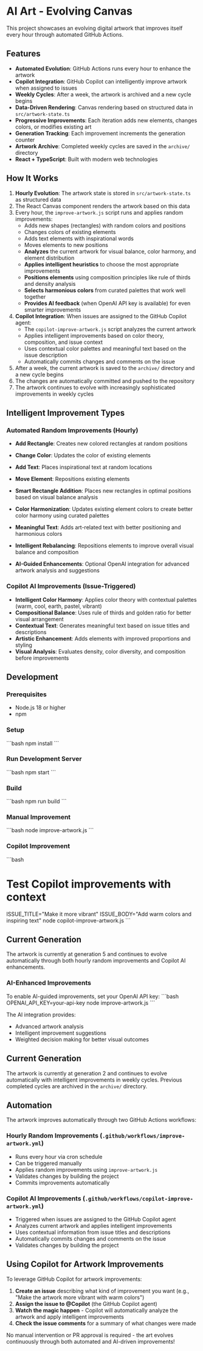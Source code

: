 # AI Art - Evolving Canvas

This project showcases an evolving digital artwork that improves itself every hour through automated GitHub Actions.

## Features

- **Automated Evolution**: GitHub Actions runs every hour to enhance the artwork
- **Copilot Integration**: GitHub Copilot can intelligently improve artwork when assigned to issues
- **Weekly Cycles**: After a week, the artwork is archived and a new cycle begins
- **Data-Driven Rendering**: Canvas rendering based on structured data in `src/artwork-state.ts`
- **Progressive Improvements**: Each iteration adds new elements, changes colors, or modifies existing art
- **Generation Tracking**: Each improvement increments the generation counter
- **Artwork Archive**: Completed weekly cycles are saved in the `archive/` directory
- **React + TypeScript**: Built with modern web technologies

## How It Works

1. **Hourly Evolution**: The artwork state is stored in `src/artwork-state.ts` as structured data
2. The React Canvas component renders the artwork based on this data
3. Every hour, the `improve-artwork.js` script runs and applies random improvements:
   - Adds new shapes (rectangles) with random colors and positions
   - Changes colors of existing elements
   - Adds text elements with inspirational words
   - Moves elements to new positions
   - **Analyzes** the current artwork for visual balance, color harmony, and element distribution
   - **Applies intelligent heuristics** to choose the most appropriate improvements
   - **Positions elements** using composition principles like rule of thirds and density analysis
   - **Selects harmonious colors** from curated palettes that work well together
   - **Provides AI feedback** (when OpenAI API key is available) for even smarter improvements
4. **Copilot Integration**: When issues are assigned to the GitHub Copilot agent:
   - The `copilot-improve-artwork.js` script analyzes the current artwork
   - Applies intelligent improvements based on color theory, composition, and issue context
   - Uses contextual color palettes and meaningful text based on the issue description
   - Automatically commits changes and comments on the issue
4. After a week, the current artwork is saved to the `archive/` directory and a new cycle begins
5. The changes are automatically committed and pushed to the repository
6. The artwork continues to evolve with increasingly sophisticated improvements in weekly cycles

## Intelligent Improvement Types

### Automated Random Improvements (Hourly)
- **Add Rectangle**: Creates new colored rectangles at random positions
- **Change Color**: Updates the color of existing elements
- **Add Text**: Places inspirational text at random locations
- **Move Element**: Repositions existing elements


- **Smart Rectangle Addition**: Places new rectangles in optimal positions based on visual balance analysis
- **Color Harmonization**: Updates existing element colors to create better color harmony using curated palettes
- **Meaningful Text**: Adds art-related text with better positioning and harmonious colors
- **Intelligent Rebalancing**: Repositions elements to improve overall visual balance and composition
- **AI-Guided Enhancements**: Optional OpenAI integration for advanced artwork analysis and suggestions

### Copilot AI Improvements (Issue-Triggered)
- **Intelligent Color Harmony**: Applies color theory with contextual palettes (warm, cool, earth, pastel, vibrant)
- **Compositional Balance**: Uses rule of thirds and golden ratio for better visual arrangement
- **Contextual Text**: Generates meaningful text based on issue titles and descriptions
- **Artistic Enhancement**: Adds elements with improved proportions and styling
- **Visual Analysis**: Evaluates density, color diversity, and composition before improvements

## Development

### Prerequisites
- Node.js 18 or higher
- npm

### Setup
\`\`\`bash
npm install
\`\`\`

### Run Development Server
\`\`\`bash
npm start
\`\`\`

### Build
\`\`\`bash
npm run build
\`\`\`

### Manual Improvement
\`\`\`bash
node improve-artwork.js
\`\`\`

### Copilot Improvement
\`\`\`bash
# Test Copilot improvements with context
ISSUE_TITLE="Make it more vibrant" ISSUE_BODY="Add warm colors and inspiring text" node copilot-improve-artwork.js
\`\`\`

## Current Generation

The artwork is currently at generation 5 and continues to evolve automatically through both hourly random improvements and Copilot AI enhancements.
### AI-Enhanced Improvements
To enable AI-guided improvements, set your OpenAI API key:
\`\`\`bash
OPENAI_API_KEY=your-api-key node improve-artwork.js
\`\`\`

The AI integration provides:
- Advanced artwork analysis
- Intelligent improvement suggestions  
- Weighted decision making for better visual outcomes

## Current Generation

The artwork is currently at generation 2 and continues to evolve automatically with intelligent improvements in weekly cycles. Previous completed cycles are archived in the `archive/` directory.


## Automation

The artwork improves automatically through two GitHub Actions workflows:

### Hourly Random Improvements (`.github/workflows/improve-artwork.yml`)
- Runs every hour via cron schedule
- Can be triggered manually
- Applies random improvements using `improve-artwork.js`
- Validates changes by building the project
- Commits improvements automatically

### Copilot AI Improvements (`.github/workflows/copilot-improve-artwork.yml`)
- Triggered when issues are assigned to the GitHub Copilot agent
- Analyzes current artwork and applies intelligent improvements
- Uses contextual information from issue titles and descriptions
- Automatically commits changes and comments on the issue
- Validates changes by building the project

## Using Copilot for Artwork Improvements

To leverage GitHub Copilot for artwork improvements:

1. **Create an issue** describing what kind of improvement you want (e.g., "Make the artwork more vibrant with warm colors")
2. **Assign the issue to @Copilot** (the GitHub Copilot agent)
3. **Watch the magic happen** - Copilot will automatically analyze the artwork and apply intelligent improvements
4. **Check the issue comments** for a summary of what changes were made

No manual intervention or PR approval is required - the art evolves continuously through both automated and AI-driven improvements!